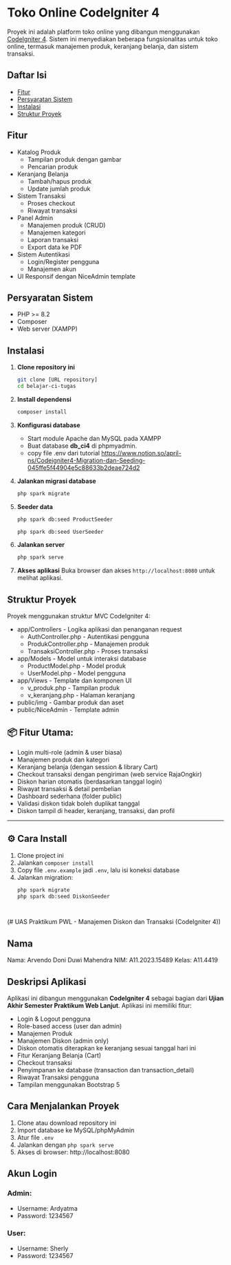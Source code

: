 # Toko Online CodeIgniter 4

Proyek ini adalah platform toko online yang dibangun menggunakan [CodeIgniter 4](https://codeigniter.com/). Sistem ini menyediakan beberapa fungsionalitas untuk toko online, termasuk manajemen produk, keranjang belanja, dan sistem transaksi.

## Daftar Isi

- [Fitur](#fitur)
- [Persyaratan Sistem](#persyaratan-sistem)
- [Instalasi](#instalasi)
- [Struktur Proyek](#struktur-proyek)

## Fitur

- Katalog Produk
  - Tampilan produk dengan gambar
  - Pencarian produk
- Keranjang Belanja
  - Tambah/hapus produk
  - Update jumlah produk
- Sistem Transaksi
  - Proses checkout
  - Riwayat transaksi
- Panel Admin
  - Manajemen produk (CRUD)
  - Manajemen kategori
  - Laporan transaksi
  - Export data ke PDF
- Sistem Autentikasi
  - Login/Register pengguna
  - Manajemen akun
- UI Responsif dengan NiceAdmin template

## Persyaratan Sistem

- PHP >= 8.2
- Composer
- Web server (XAMPP)

## Instalasi

1. **Clone repository ini**
   ```bash
   git clone [URL repository]
   cd belajar-ci-tugas
   ```
2. **Install dependensi**
   ```bash
   composer install
   ```
3. **Konfigurasi database**

   - Start module Apache dan MySQL pada XAMPP
   - Buat database **db_ci4** di phpmyadmin.
   - copy file .env dari tutorial https://www.notion.so/april-ns/Codeigniter4-Migration-dan-Seeding-045ffe5f44904e5c88633b2deae724d2

4. **Jalankan migrasi database**
   ```bash
   php spark migrate
   ```
5. **Seeder data**
   ```bash
   php spark db:seed ProductSeeder
   ```
   ```bash
   php spark db:seed UserSeeder
   ```
6. **Jalankan server**
   ```bash
   php spark serve
   ```
7. **Akses aplikasi**
   Buka browser dan akses `http://localhost:8080` untuk melihat aplikasi.

## Struktur Proyek

Proyek menggunakan struktur MVC CodeIgniter 4:

- app/Controllers - Logika aplikasi dan penanganan request
  - AuthController.php - Autentikasi pengguna
  - ProdukController.php - Manajemen produk
  - TransaksiController.php - Proses transaksi
- app/Models - Model untuk interaksi database
  - ProductModel.php - Model produk
  - UserModel.php - Model pengguna
- app/Views - Template dan komponen UI
  - v_produk.php - Tampilan produk
  - v_keranjang.php - Halaman keranjang
- public/img - Gambar produk dan aset
- public/NiceAdmin - Template admin

## 📦 Fitur Utama:
- Login multi-role (admin & user biasa)
- Manajemen produk dan kategori
- Keranjang belanja (dengan session & library Cart)
- Checkout transaksi dengan pengiriman (web service RajaOngkir)
- Diskon harian otomatis (berdasarkan tanggal login)
- Riwayat transaksi & detail pembelian
- Dashboard sederhana (folder public)
- Validasi diskon tidak boleh duplikat tanggal
- Diskon tampil di header, keranjang, transaksi, dan profil

---

## ⚙️ Cara Install
1. Clone project ini
2. Jalankan `composer install`
3. Copy file `.env.example` jadi `.env`, lalu isi koneksi database
4. Jalankan migration:
   ```bash
   php spark migrate
   php spark db:seed DiskonSeeder

 
(# UAS Praktikum PWL - Manajemen Diskon dan Transaksi (CodeIgniter 4))

## Nama
Nama: Arvendo Doni Duwi Mahendra
NIM: A11.2023.15489
Kelas: A11.4419
## Deskripsi Aplikasi
Aplikasi ini dibangun menggunakan **CodeIgniter 4** sebagai bagian dari **Ujian Akhir Semester
Praktikum Web Lanjut**. Aplikasi ini memiliki fitur:
- Login & Logout pengguna
- Role-based access (user dan admin)
- Manajemen Produk
- Manajemen Diskon (admin only)
- Diskon otomatis diterapkan ke keranjang sesuai tanggal hari ini
- Fitur Keranjang Belanja (Cart)
- Checkout transaksi
- Penyimpanan ke database (transaction dan transaction_detail)
- Riwayat Transaksi pengguna
- Tampilan menggunakan Bootstrap 5
## Cara Menjalankan Proyek
1. Clone atau download repository ini
2. Import database ke MySQL/phpMyAdmin
3. Atur file `.env`
4. Jalankan dengan `php spark serve`
5. Akses di browser: http://localhost:8080
## Akun Login
### Admin:
- Username: Ardyatma
- Password: 1234567
### User:
- Username: Sherly
- Password: 1234567


